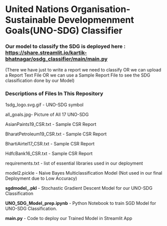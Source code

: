 # United Nations Organisation-Sustainable Developmenment Goals(UNO-SDG) Classifier
### Our model to classify the SDG is deployed here : https://share.streamlit.io/kartik-bhatnagar/osdg_classifier/main/main.py

(There we have just to write a report we need to classify OR we can upload a Report Text File OR we can use a Sample Report File to see the SDG classification done by our Model)

### Descriptions of Files In This Repository

1sdg_logo.svg.gif - UNO-SDG symbol 

all_goals.jpg- Picture of All 17 UNO-SDG 

AsianPaints19_CSR.txt - Sample CSR Report 

BharatPetroleum19_CSR.txt - Sample CSR Report

BhartiAirtel17_CSR.txt - Sample CSR Report

HdfcBank16_CSR.txt - Sample CSR Report

requirements.txt - list of essential libraries used in our deployment

model2.pickle - Naive Bayes Multiclassification Model (Not used in our final Deployment due to Low Accuracy)

**sgdmodel_.pkl** - Stochastic Gradient Descent Model for our UNO-SDG Classification

**UNO_SDG_Model_prep.ipynb** - Python Notebook to train SGD Model for UNO-SDG Classification.

**main.py** - Code to deploy our Trained Model in Streamlit App
